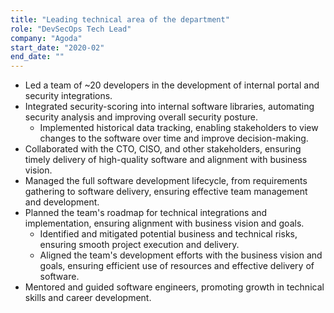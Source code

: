 ```yaml
---
title: "Leading technical area of the department"
role: "DevSecOps Tech Lead"
company: "Agoda"
start_date: "2020-02"
end_date: ""
---
```


- Led a team of ~20 developers in the development of internal portal and security integrations.
- Integrated security-scoring into internal software libraries, automating security analysis and improving overall security posture.
  - Implemented historical data tracking, enabling stakeholders to view changes to the software over time and improve decision-making.
- Collaborated with the CTO, CISO, and other stakeholders, ensuring timely delivery of high-quality software and alignment with business vision.
- Managed the full software development lifecycle, from requirements gathering to software delivery, ensuring effective team management and development.
- Planned the team's roadmap for technical integrations and implementation, ensuring alignment with business vision and goals.
  - Identified and mitigated potential business and technical risks, ensuring smooth project execution and delivery.
  - Aligned the team's development efforts with the business vision and goals, ensuring efficient use of resources and effective delivery of software.
- Mentored and guided software engineers, promoting growth in technical skills and career development.
